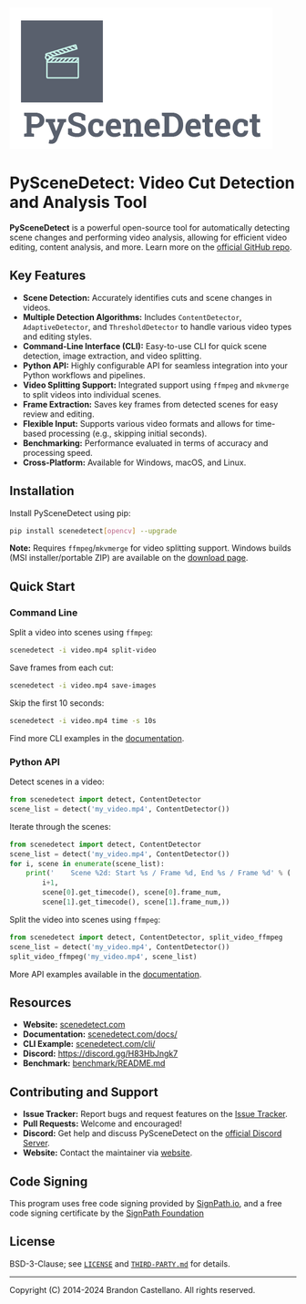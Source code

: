 ![PySceneDetect](https://raw.githubusercontent.com/Breakthrough/PySceneDetect/main/website/pages/img/pyscenedetect_logo_small.png)

# PySceneDetect: Video Cut Detection and Analysis Tool

**PySceneDetect** is a powerful open-source tool for automatically detecting scene changes and performing video analysis, allowing for efficient video editing, content analysis, and more. Learn more on the [official GitHub repo](https://github.com/Breakthrough/PySceneDetect).

## Key Features

*   **Scene Detection:** Accurately identifies cuts and scene changes in videos.
*   **Multiple Detection Algorithms:** Includes `ContentDetector`, `AdaptiveDetector`, and `ThresholdDetector` to handle various video types and editing styles.
*   **Command-Line Interface (CLI):**  Easy-to-use CLI for quick scene detection, image extraction, and video splitting.
*   **Python API:**  Highly configurable API for seamless integration into your Python workflows and pipelines.
*   **Video Splitting Support:** Integrated support using `ffmpeg` and `mkvmerge` to split videos into individual scenes.
*   **Frame Extraction:** Saves key frames from detected scenes for easy review and editing.
*   **Flexible Input:** Supports various video formats and allows for time-based processing (e.g., skipping initial seconds).
*   **Benchmarking:** Performance evaluated in terms of accuracy and processing speed.
*   **Cross-Platform:** Available for Windows, macOS, and Linux.

## Installation

Install PySceneDetect using pip:

```bash
pip install scenedetect[opencv] --upgrade
```

**Note:** Requires `ffmpeg`/`mkvmerge` for video splitting support. Windows builds (MSI installer/portable ZIP) are available on the [download page](https://scenedetect.com/download/).

## Quick Start

### Command Line

Split a video into scenes using `ffmpeg`:

```bash
scenedetect -i video.mp4 split-video
```

Save frames from each cut:

```bash
scenedetect -i video.mp4 save-images
```

Skip the first 10 seconds:

```bash
scenedetect -i video.mp4 time -s 10s
```

Find more CLI examples in the [documentation](https://www.scenedetect.com/docs/latest/cli.html).

### Python API

Detect scenes in a video:

```python
from scenedetect import detect, ContentDetector
scene_list = detect('my_video.mp4', ContentDetector())
```

Iterate through the scenes:

```python
from scenedetect import detect, ContentDetector
scene_list = detect('my_video.mp4', ContentDetector())
for i, scene in enumerate(scene_list):
    print('    Scene %2d: Start %s / Frame %d, End %s / Frame %d' % (
        i+1,
        scene[0].get_timecode(), scene[0].frame_num,
        scene[1].get_timecode(), scene[1].frame_num,))
```

Split the video into scenes using `ffmpeg`:

```python
from scenedetect import detect, ContentDetector, split_video_ffmpeg
scene_list = detect('my_video.mp4', ContentDetector())
split_video_ffmpeg('my_video.mp4', scene_list)
```

More API examples available in the [documentation](https://www.scenedetect.com/docs/latest/api.html).

## Resources

*   **Website:** [scenedetect.com](https://www.scenedetect.com)
*   **Documentation:** [scenedetect.com/docs/](https://www.scenedetect.com/docs/)
*   **CLI Example:** [scenedetect.com/cli/](https://www.scenedetect.com/cli/)
*   **Discord:** https://discord.gg/H83HbJngk7
*   **Benchmark:** [benchmark/README.md](benchmark/README.md)

## Contributing and Support

*   **Issue Tracker:**  Report bugs and request features on the [Issue Tracker](https://github.com/Breakthrough/PySceneDetect/issues).
*   **Pull Requests:** Welcome and encouraged!
*   **Discord:** Get help and discuss PySceneDetect on the [official Discord Server](https://discord.gg/H83HbJngk7).
*   **Website:** Contact the maintainer via [website](http://www.bcastell.com/about/).

## Code Signing

This program uses free code signing provided by [SignPath.io](https://signpath.io?utm_source=foundation&utm_medium=github&utm_campaign=PySceneDetect), and a free code signing certificate by the [SignPath Foundation](https://signpath.org?utm_source=foundation&utm_medium=github&utm_campaign=PySceneDetect)

## License

BSD-3-Clause; see [`LICENSE`](LICENSE) and [`THIRD-PARTY.md`](THIRD-PARTY.md) for details.

----------------------------------------------------------

Copyright (C) 2014-2024 Brandon Castellano.
All rights reserved.